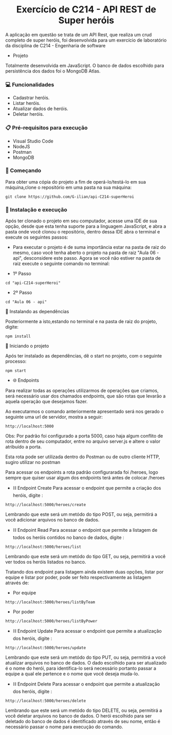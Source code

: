<h1 align ="center">Exercício de C214 - API REST de Super heróis</h1> 

<p>A aplicação em questão se trata de um API Rest, que realiza um crud completo de super heróis, foi desenvolvida para um exercício de laboratório da disciplina de C214 - Engenharia de software</p>

- Projeto

<p>Totalmente desenvolvida em JavaScript. O banco de dados escolhido para persistência dos dados foi o MongoDB Atlas.</p>

### 💻 Funcionalidades

- Cadastrar heróis.
- Listar heróis.
- Atualizar dados de heróis.
- Deletar heróis.

### 📋 Pré-requisitos para execução
- Visual Studio Code
- NodeJS
- Postman
- MongoDB


### 🚀 Começando
Para obter uma cópia do projeto a fim de operá-lo/testá-lo em sua máquina,clone o repositório em uma pasta na sua máquina:

```
git clone https://github.com/G-ilian/api-C214-superHeroi
```

### 🔧 Instalação e execução
<p>Após ter clonado o projeto em seu computador, acesse uma IDE de sua opção, desde que esta tenha suporte para a linguagem JavaScript, e abra a pasta onde você clonou o repositório, dentro dessa IDE abra o terminal e execute os seguintes passos: </p>

- Para executar o projeto é de suma importância estar na pasta de raiz do mesmo, caso você tenha aberto o projeto na pasta de raiz "Aula 06 - api", desconsidere este passo. Agora se você não estiver na pasta de raiz execute o seguinte comando no terminal: 

- 1º Passo

```
cd "api-C214-superHeroi"
``` 

- 2º Passo

```
cd "Aula 06 - api"
```

📎 Instalando as dependências 

Posteriormente a isto,estando no terminal e na pasta de raiz do projeto, digite:

```
npm install
```

📎 Iniciando o projeto

Após ter instalado as dependências, dê o start no projeto, com o seguinte processo:

```
npm start
```

- 🌐 Endpoints 
<p>Para realizar todas as operações utilizarmos de operações que criamos, será necessário usar dos chamados endpoints, que são rotas que levarão a aquela operação que desejamos fazer.</p>
<p>Ao executarmos o comando anteriormente apresentado será nos gerado o seguinte uma url de servidor, mostra a seguir: </p>

```
http://localhost:5000
```

Obs: Por padrão foi configurado a porta 5000, caso haja algum conflito de rota dentro de seu computador, entre no arquivo server.js e altere o valor atribuído a porta.

<p>Esta rota pode ser utilizada dentro do Postman ou de outro cliente HTTP, sugiro utilizar no postman</p>

Para acessar os endpoints a rota padrão configurarada foi /heroes, logo sempre que quiser usar algum dos endpoints terá antes de colocar /heroes

- ⛓️ Endpoint Create
Para acessar o endpoint que permite a criação dos heróis, digite :
```
http://localhost:5000/heroes/create
```
Lembrando que este será um metódo do tipo POST, ou seja, permitirá a você adicionar arquivos no banco de dados.

- ⛓️ Endpoint Read
Para acessar o endpoint que permite a listagem de todos os heróis contidos no banco de dados, digite :
```
http://localhost:5000/heroes/list

```
<p>Lembrando que este será um metódo do tipo GET, ou seja, permitirá a você ver todos os heróis listados no banco.</P>
<p>Tratando dos endpoint para listagem ainda existem duas opções, listar por equipe e listar por poder, pode ser feito respectivamente as listagem através de:</p>

- Por equipe 

```
http://localhost:5000/heroes/listByTeam

```
- Por poder 
```
http://localhost:5000/heroes/listByPower

```

- ⛓️ Endpoint Update
Para acessar o endpoint que permite a atualização dos heróis, digite :
```
http://localhost:5000/heroes/update
```
Lembrando que este será um metódo do tipo PUT, ou seja, permitirá a você atualizar arquivos no banco de dados. O dado escolhido para ser atualizado é o nome do herói, para identifica-lo será necessário portanto passar a equipe a qual ele pertence e o nome que você deseja muda-lo.

- ⛓️ Endpoint Delete
Para acessar o endpoint que permite a atualização dos heróis, digite :
```
http://localhost:5000/heroes/delete
```
Lembrando que este será um metódo do tipo DELETE, ou seja, permitirá a você deletar arquivos no banco de dados. O herói escolhido para ser deletado do banco de dados é identificado através de seu nome, então é necessário passar o nome para execução do comando.